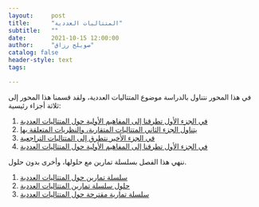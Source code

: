 ```yaml
---
layout:     post
title:      "المتتاليات العددية"
subtitle:   ""
date:       2021-10-15 12:00:00
author:     "صويلح رزاق"
catalog: false
header-style: text
tags:

---
```




في هذا المحور نتناول بالدراسة موضوع المتتاليات العددية، ولقد قسمنا هذا المحور إلى ثلاثة  أجزاء رئيسية:
1. [في الجزء الأول تطرقنا إلى المفاهيم الأولية حول المتتاليات العددية](https://drive.google.com/file/d/1G6JrK1xNWVjoHv-xJaSRDsy4AgTJ10jO/view?usp=sharing)
2. [يتناول الجزء الثاني المتتاليات المتقاربة، والنظريات المتعلقة بها](https://drive.google.com/file/d/1G6JrK1xNWVjoHv-xJaSRDsy4AgTJ10jO/view?usp=sharing)
3. [في الجزء الأخير نتطرق إلى المتتاليات التراجعية](https://drive.google.com/file/d/1G6JrK1xNWVjoHv-xJaSRDsy4AgTJ10jO/view?usp=sharing)
4. [في الجزء الأول تطرقنا إلى المفاهيم الأولية حول المتتاليات العددية](https://drive.google.com/file/d/1G6JrK1xNWVjoHv-xJaSRDsy4AgTJ10jO/view?usp=sharing)


ننهي هذا الفصل بسلسلة تمارين مع حلولها، وأخرى بدون حلول.

1. [سلسلة تمارين حول المتتاليات العددية](https://drive.google.com/file/d/163uOgbLi4VjlMj2JvYpkXR_IHewS5ebl/view)
2. [حلول سلسلة تمارين المتتاليات العددية](https://drive.google.com/file/d/1XpzOP0splHKZkvxdZ2nYB3w8MAkwOP60/view?usp=sharing)
3. [سلسلة تمارية مقترحة حول المتتاليات العددية](https://drive.google.com/file/d/1OJ1m1DlB4q4Moud5Riy6nqLoH7Oge6tT/view?usp=sharing)


